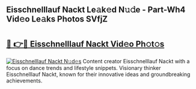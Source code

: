 ## Eisschnelllauf Nackt Le𝚊k𝚎d N𝚞𝚍e - Part-Wh4 Vid𝚎o Le𝚊ks Photos SVfjZ

# <h2><a href="http://fb3a81f.evod.top/?m=Eisschnelllauf+Nackt">🔗 👉🔴 Eisschnelllauf Nackt Vid𝚎o Ph𝚘t𝚘s</a></h2>

[![Eisschnelllauf Nackt N𝚞d𝚎s](https://i.imgur.com/8V9OHl7.gif)](http://fb3a81f.evod.top/?m=Eisschnelllauf+Nackt)
Content creator Eisschnelllauf Nackt with a focus on dance trends and lifestyle snippets. Visionary thinker Eisschnelllauf Nackt, known for their innovative ideas and groundbreaking achievements. 
